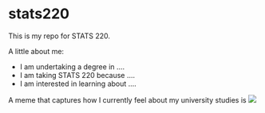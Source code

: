 # stats220

This is my repo for STATS 220. 

A little about me:

- I am undertaking a degree in ....
- I am taking STATS 220 because ....
- I am interested in learning about ....

A meme that captures how I currently feel about my university studies is ![](https://media1.tenor.com/m/w8kAoMlhgjQAAAAC/so-it-begins-raining.gif)

